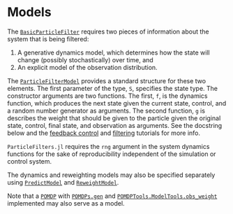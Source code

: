 # Models

The [`BasicParticleFilter`](@ref) requires two pieces of information about the system that is being filtered:

1. A generative dynamics model, which determines how the state will change (possibly stochastically) over time, and
2. An explicit model of the observation distribution.

The [`ParticleFilterModel`](@ref) provides a standard structure for these two elements. The first parameter of the type, `S`, specifies the state type. The constructor arguments are two functions. The first, `f`, is the dynamics function, which produces the next state given the current state, control, and a random number generator as arguments. The second function, `g` is describes the weight that should be given to the particle given the original state, control, final state, and observation as arguments. See the docstring below and the [feedback control](https://github.com/JuliaPOMDP/ParticleFilters.jl/notebooks/Using-a-Particle-Filter-for-Feedback-Control.ipynb) and [filtering](https://github.com/JuliaPOMDP/ParticleFilters.jl/notebooks/Filtering-a-Trajectory-or-Data-Series.ipynb) tutorials for more info.

`ParticleFilters.jl` requires the `rng` argument in the system dynamics functions for the sake of reproducibility independent of the simulation or control system.

The dynamics and reweighting models may also be specified separately using [`PredictModel`](@ref) and [`ReweightModel`](@ref).

Note that a [`POMDP`](http://juliapomdp.github.io/POMDPs.jl/stable/api/#POMDPs.POMDP) with [`POMDPs.gen`](http://juliapomdp.github.io/POMDPs.jl/stable/api/#POMDPs.gen) and [`POMDPTools.ModelTools.obs_weight`](https://juliapomdp.github.io/POMDPs.jl/stable/POMDPTools/model/#POMDPTools.ModelTools.obs_weight) implemented may also serve as a model.
